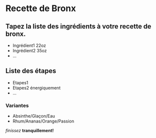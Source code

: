 # Recette de Bronx

## Tapez la liste des ingrédients à votre recette de bronx.
* Ingrédient1 22oz
* Ingrédient2 35oz
* ... 

## Liste des étapes
* Etapes1 
* Etapes2 énergiquement
* ...

### Variantes
* Absinthe/Glaçon/Eau
* Rhum/Ananas/Orange/Passion

*finissez* **tranquillement!**
